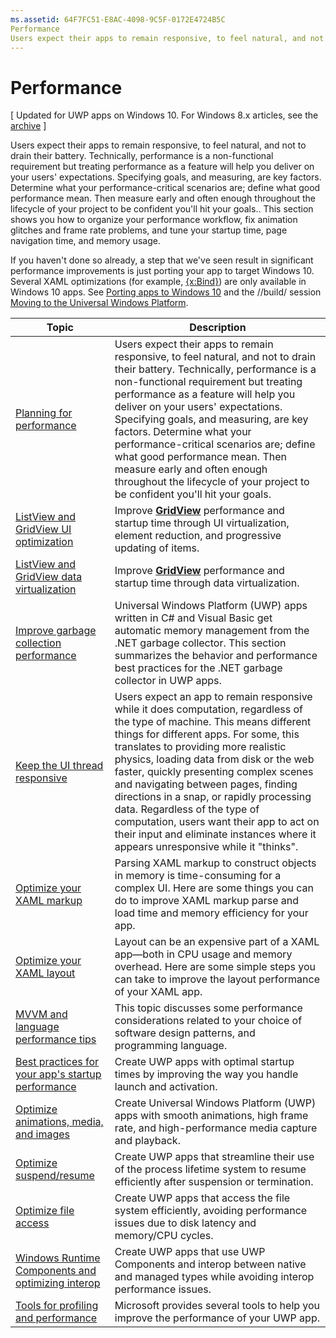 ```yaml
---
ms.assetid: 64F7FC51-E8AC-4098-9C5F-0172E4724B5C
Performance
Users expect their apps to remain responsive, to feel natural, and not to drain their battery.
---
```

# Performance

\[ Updated for UWP apps on Windows 10. For Windows 8.x articles, see the [archive](http://go.microsoft.com/fwlink/p/?linkid=619132) \]

Users expect their apps to remain responsive, to feel natural, and not to drain their battery. Technically, performance is a non-functional requirement but treating performance as a feature will help you deliver on your users' expectations. Specifying goals, and measuring, are key factors. Determine what your performance-critical scenarios are; define what good performance mean. Then measure early and often enough throughout the lifecycle of your project to be confident you'll hit your goals.. This section shows you how to organize your performance workflow, fix animation glitches and frame rate problems, and tune your startup time, page navigation time, and memory usage.

If you haven't done so already, a step that we've seen result in significant performance improvements is just porting your app to target Windows 10. Several XAML optimizations (for example, [{x:Bind}](https://msdn.microsoft.com/library/windows/apps/Mt204783)) are only available in Windows 10 apps. See [Porting apps to Windows 10](https://msdn.microsoft.com/library/windows/apps/Mt238321) and the //build/ session [Moving to the Universal Windows Platform](http://channel9.msdn.com/Events/Build/2015/3-741).

| Topic | Description |
|-------|-------------|
| [Planning for performance](planning-and-measuring-performance.md) | Users expect their apps to remain responsive, to feel natural, and not to drain their battery. Technically, performance is a non-functional requirement but treating performance as a feature will help you deliver on your users' expectations. Specifying goals, and measuring, are key factors. Determine what your performance-critical scenarios are; define what good performance mean. Then measure early and often enough throughout the lifecycle of your project to be confident you'll hit your goals. |
| [ListView and GridView UI optimization](optimize-gridview-and-listview.md) | Improve [<strong>GridView</strong>](https://msdn.microsoft.com/library/windows/apps/BR242705) performance and startup time through UI virtualization, element reduction, and progressive updating of items. |
| [ListView and GridView data virtualization](listview-and-gridview-data-optimization.md) | Improve [<strong>GridView</strong>](https://msdn.microsoft.com/library/windows/apps/BR242705) performance and startup time through data virtualization. |
| [Improve garbage collection performance](improve-garbage-collection-performance.md) | Universal Windows Platform (UWP) apps written in C# and Visual Basic get automatic memory management from the .NET garbage collector. This section summarizes the behavior and performance best practices for the .NET garbage collector in UWP apps. |
| [Keep the UI thread responsive](keep-the-ui-thread-responsive.md) | Users expect an app to remain responsive while it does computation, regardless of the type of machine. This means different things for different apps. For some, this translates to providing more realistic physics, loading data from disk or the web faster, quickly presenting complex scenes and navigating between pages, finding directions in a snap, or rapidly processing data. Regardless of the type of computation, users want their app to act on their input and eliminate instances where it appears unresponsive while it &quot;thinks&quot;. |
| [Optimize your XAML markup](optimize-xaml-loading.md) | Parsing XAML markup to construct objects in memory is time-consuming for a complex UI. Here are some things you can do to improve XAML markup parse and load time and memory efficiency for your app. | 
| [Optimize your XAML layout](optimize-your-xaml-layout.md) | Layout can be an expensive part of a XAML app—both in CPU usage and memory overhead. Here are some simple steps you can take to improve the layout performance of your XAML app. | 
| [MVVM and language performance tips](mvvm-performance-tips.md) | This topic discusses some performance considerations related to your choice of software design patterns, and programming language. |
| [Best practices for your app's startup performance](best-practices-for-your-app-s-startup-performance.md) | Create UWP apps with optimal startup times by improving the way you handle launch and activation. |
| [Optimize animations, media, and images](optimize-animations-and-media.md) | Create Universal Windows Platform (UWP) apps with smooth animations, high frame rate, and high-performance media capture and playback. |
| [Optimize suspend/resume](optimize-suspend-resume.md) | Create UWP apps that streamline their use of the process lifetime system to resume efficiently after suspension or termination. |
| [Optimize file access](optimize-file-access.md) | Create UWP apps that access the file system efficiently, avoiding performance issues due to disk latency and memory/CPU cycles. |
| [Windows Runtime Components and optimizing interop](windows-runtime-components-and-optimizing-interop.md) | Create UWP apps that use UWP Components and interop between native and managed types while avoiding interop performance issues. |
| [Tools for profiling and performance](tools-for-profiling-and-performance.md) | Microsoft provides several tools to help you improve the performance of your UWP app.|

<!--HONumber=Mar16_HO1-->
